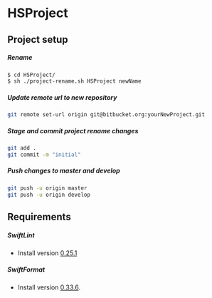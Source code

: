 # HSProject

## Project setup
##### Rename
```sh
$ cd HSProject/
$ sh ./project-rename.sh HSProject newName
```

##### Update remote url to new repository
```sh 
git remote set-url origin git@bitbucket.org:yourNewProject.git
```

##### Stage and commit project rename changes

```sh
git add .
git commit -m "initial"
```

##### Push changes to master and develop
```sh
git push -u origin master
git push -u origin develop
```

## Requirements
##### SwiftLint
* Install version [0.25.1](https://github.com/realm/SwiftLint/releases/tag/0.25.1)

##### SwiftFormat
* Install version [0.33.6](https://github.com/nicklockwood/SwiftFormat/releases/tag/0.33.6).